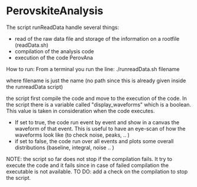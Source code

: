 # PerovskiteAnalysis

The script runReadData handle several things:
- read of the raw data file and storage of the information on a rootfile (readData.sh)
- compilation of the analysis code
- execution of the code  PerovAna 

How to run: 
From a terminal you run the line: 
./runreadData.sh filename 

where filename is just the name (no path since this is already given inside the runreadData script)

the script first compile the code and move to the execution of the code. 
In the script there is a variable called "display_waveforms" which is a boolean. This value is taken in consideration when the code executes. 
 - If set to true, the code run event by event and show in a canvas the waveform of that event. This is useful to have an eye-scan of how the waveforms look like (to check noise, peaks, .. )
 - if set to false, the code run over all events and plots some overall distributions (baseline, integral, noise .. )


 NOTE: the script so far does not stop if the compilation fails. It try to execute the code and it fails since in case of failed compilation the executable is not available. TO DO: add a check on the compilation to stop the script.   